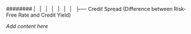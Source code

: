 ######## |   |   |   |   |   |   |   ├── Credit Spread (Difference between Risk-Free Rate and Credit Yield)

*Add content here*
